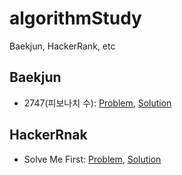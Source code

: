 # algorithmStudy
Baekjun, HackerRank, etc

## Baekjun
- 2747(피보나치 수): 
  [Problem](https://www.acmicpc.net/problem/2747), 
  [Solution](https://github.com/NicholasWon/algorithmStudy/blob/master/Baekjun/2747.swift)

## HackerRnak
- Solve Me First: 
  [Problem](https://www.hackerrank.com/challenges/solve-me-first/problem), 
  [Solution](https://github.com/NicholasWon/algorithmStudy/blob/master/HackerRank/Solve_Me_First.swift)
